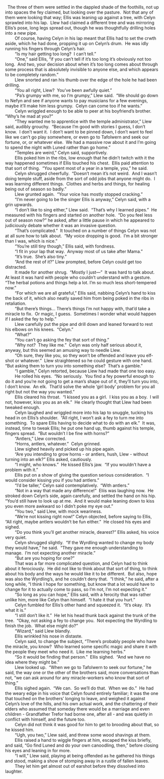   The three of them were settled in the dappled shade of the foothills, not up into spaces the fey claimed, but looking over the pasture.  Not that any of them were looking that way; Ellis was leaning up against a tree, with Celyn sprawled into his lap.  Llew had claimed a different tree and was mirroring Ellis’s pose, long legs spread out, though he was thoughtfully drilling holes into a new pipe.  
        Of course, having Celyn in his lap meant that Ellis had to set the crwth aside, which he had done, propping it up on Celyn’s drum.  He was idly running his fingers through Celyn’s hair.  
        “Is my hair getting too long?  I can’t tell.”  
        “One,” said Ellis, “if you can’t tell if it’s too long it’s obviously not too long.  And two, your decision about when it’s too long comes about through some process that is absolutely invisible to anyone else, and which appears to be completely random.”  
        Llew snorted and ran his thumb over the edge of the hole he had been drilling.  
        “You all right, Llew?  You’ve been awfully quiet.”  
        “Pa’s grumpy with me, so I’m grumpy,” Llew said.  “We should go down to Nefyn and see if anyone wants to pay musicians for a few evenings, maybe it’ll make him less grumpy.  Celyn can come too if he wants.”  
        Celyn wriggled enough to be able to peer at his boyfriend’s brother.  “Why’s he mad at you?”  
        “They wanted me to apprentice with the temple administrator,” Llew said, audibly grouchy.  “Because I’m good with stories I guess, I don’t know.  I don’t want it.  I don’t want to be pinned down, I don’t want to feel like we can’t go play somewhere, or even go to Tafolwern and seek our fortune, or, or whatever else.  We had a massive row about it and I’m going to spend the night with Luned rather than go home.”  
        “Temples are weird,” Celyn said, supportively.  
        Ellis poked him in the ribs, low enough that he didn’t twitch with it the way happened sometimes if Ellis touched his chest.  Ellis paid attention to that sort of thing.  “You spent most of a year in a temple, you,” he said.  
        Celyn shrugged cheerfully.  “Doesn’t mean it’s not weird.  And I wasn’t doing temple stuff, aside from the sort of odd jobs that anyone might do.  I was learning different things.  Clothes and herbs and things, for healing being out of season so badly.”  
        Llew grunted again.  “Your voice has mostly stopped cracking.”  
        “I’m never going to be the singer Ellis is anyway,” Celyn said, with a grin upwards.  
        “I don’t like to sing either,” Llew said.  “That’s why I learned pipes.”  He measured with his fingers and started on another hole.  “Do you feel less out of season now?” he asked, after a little pause in which he appeared to judiciously debate whether it was an invasive question.  
        “That’s complicated.”  It touched on a number of things Celyn was not at all sure how to talk about.  “My voice dropping is good.  I’m a bit stronger than I was, which is nice.”  
        “You’re still tiny though,” Ellis said, with fondness.  
        “I fit in your lap that way.  Anyway most of us take after Mama.”  
        “It’s true.  She’s also tiny.”  
        “And the rest of it?” Llew prompted, before Celyn could get too distracted.  
        It made for another shrug.  “Mostly I just—”  It was hard to talk about.  At least it was hard with people who couldn’t understand with a gesture.  “The herbal potions and things help a lot. I’m so much less short-tempered now.”  
        “For which we are all grateful,” Ellis said, nabbing Celyn’s hand to kiss the back of it, which also neatly saved him from being poked in the ribs in retaliation.  
        “But there’s things... There’s things I’m not happy with, that’d take a miracle to fix.  Or magic, I guess.  Sometimes I wonder what would happen if I asked the fey to help.”  
        Llew carefully put the pipe and drill down and leaned forward to rest his elbows on his knees.  “Celyn.”  
        “What?”  
        “You can’t go asking the fey that sort of thing.”  
        “Why not?  They like me.”  Celyn was only half serious about it, anyway, but this seemed an amusing way to needle Llew.  
        “Oh sure, they like you, so they won’t be offended and leave you elf-shot or whatever.”  Llew straightened so he could gesture with one hand.  “But asking them to turn you into something else?  That’s a gamble.”  
        “I gamble,” Celyn retorted, because Llew had made that one too easy.  
        He rolled his eyes.  “No seriously.  You find a fey powerful enough to do it and you’re not going to get a man’s shape out of it, they’ll turn you into, I don’t know.  An elk.  That’d solve the whole ‘girl body’ problem for you all right but not the way you wanted.”  
        Ellis cleared his throat.  “I kissed you as a girl.  I kiss you as a boy.  I will not, however, kiss you as an elk.”  He clearly thought that Llew had been tweaked enough.  
        Celyn laughed and wriggled more into his lap to snuggle, tucking his head in on Ellis’s shoulder.  “All right, I won’t ask a fey to turn me into something.  To spare Ellis having to decide what to do with an elk.”  It was, instead, time to tweak Ellis; he put one hand up, thumb against his temple, fingers spread.  “But wouldn’t I be fine with horns?”  
        “Antlers,” Llew corrected.  
        “Horns, antlers, whatever.”  Celyn grinned.  
        Llew sighed heavily and picked up his pipe again.  
        “Are you intending to grow horns - or antlers, hush, Llew - without turning into an elk?” Ellis asked, cautiously.  
        “I might, who knows.”  He kissed Ellis’s jaw.  “If you wouldn’t have a problem with it.”  
        Ellis put on a show of giving the question serious consideration.  “I would consider kissing you if you had antlers.”  
        “I’d be taller,” Celyn said contemplatively.  “With antlers.”  
        “Not in a way that made any difference!”  Eliis was laughing now.  He stroked down Celyn’s side, again carefully, and settled the hand on his hip.  “You’d still have to look up at me.  And it would make leaning down to kiss you even more awkward so I didn’t poke my eye out.”  
        “You two,” said Llew, with mock weariness.  
        “We’re not kissing right now!” Celyn objected, before saying to Ellis, “All right, maybe antlers wouldn’t be fun either.”  He closed his eyes and sighed.  
        “Do you think you’ll get another miracle, dearest?” Ellis asked, his voice very quiet.  
        Celyn shrugged slightly.  “If the Wyrdling wanted to change my body they would have,” he said.  “They gave me enough understanding to manage.  I’m not expecting another miracle.”  
        “But are you hoping for one?”  
        That was a far more complicated question, and Celyn had to think about it ferociously.  He did not like to think about that sort of thing, to think about his body and the ways he would like it to be different.  But also, hope was also the Wyrdling’s, and he couldn’t deny that.  “I think,” he said, after a long while, “I think I hope for something, but know that a lot would have to change for it to actually come to pass, so I’m not, I’m not expecting it.”  
        “So long as you can hope,” Ellis said, with a ferocity that was rather unlike him, more like Celyn than himself.  “I hate it that you hurt.”  
        Celyn fumbled for Ellis’s other hand and squeezed it.  “It’s okay.  It’s what it is.”  
        “I still don’t like it.”  He let his head thunk back against the trunk of the tree.  “Okay, not asking a fey to change you.  Not expecting the Wyrdling to finish the job.  What else might do?”  
        “Wizard,” said Llew blandly.  
        Ellis wrinkled his nose in distaste.  
        Celyn said, to change the subject, “There’s probably people who have the miracle, you know?  Who learned some specific magic and share it with the people they meet who need it.  Like me learning herbs.”  
        “So it would be finding that person.”  Ellis sighed.  “And we have no idea where they might be.”  
        Llew looked up.  “When we go to Tafolwern to seek our fortune,” he said, the way one or the other of the brothers said, more conversations than not, “we can ask around for any miracle-workers who know that sort of thing.”  
        Ellis sighed again.  “We can.  So we’ll do that.  When we do.”  He had the weary edge in his voice that Celyn found entirely familiar; it was the one that touched on the brothers’ longing to leave, and weighed it against Celyn’s love of the hills, and his own actual work, and the chattering of their elders who assumed that someday there would be a marriage and even children - Grandfather Trefor had borne one, after all - and was quietly in conflict with himself, and the future too.  
        Celyn did not think it was good for him to get to brooding about that, so he kissed him.  
        “Ugh, you two,” Llew said, and threw some wood shavings at them.  
        Ellis raised a hand to wiggle fingers at him, escaped the kiss briefly, and said, “Go find Luned and do your own canoodling, then,” before closing his eyes and leaning in for more.  
        “I will,” Llew said, playing at being offended as he gathered his things and stood, making a show of stomping away in a rustle of fallen leaves.  
        They let him get almost out of earshot before they dissolved into laughter.